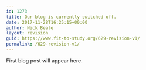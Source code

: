 ```yaml
---
id: 1273
title: Our blog is currently switched off.
date: 2017-11-28T16:25:15+00:00
author: Nick Beale
layout: revision
guid: https://www.fit-to-study.org/629-revision-v1/
permalink: /629-revision-v1/
---
```

First blog post will appear here.